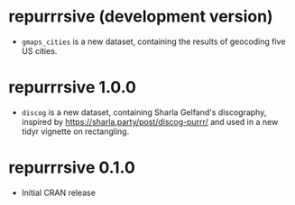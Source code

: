 # repurrrsive (development version)

* `gmaps_cities` is a new dataset, containing the results of geocoding five
  US cities.

# repurrrsive 1.0.0

* `discog` is a new dataset, containing Sharla Gelfand's discography, inspired
  by <https://sharla.party/post/discog-purrr/> and used in a new tidyr
  vignette on rectangling.

# repurrrsive 0.1.0

* Initial CRAN release
